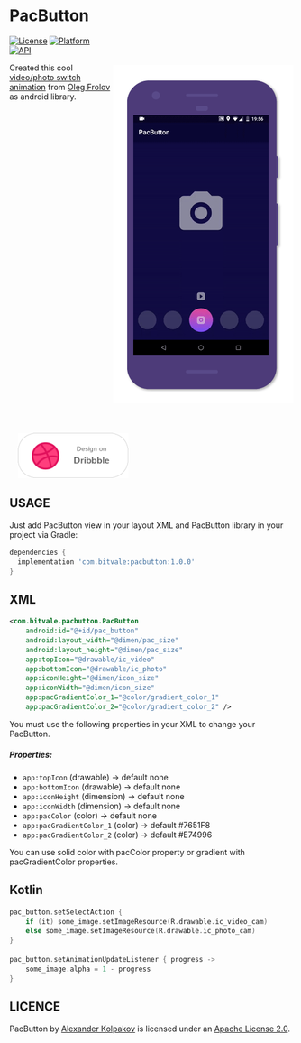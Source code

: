 # PacButton

<img src="/art/preview.gif" alt="sample" title="sample" width="320" height="600" align="right" vspace="52" />

[![License](https://img.shields.io/badge/License-Apache%202.0-blue.svg)](https://opensource.org/licenses/Apache-2.0)
[![Platform](https://img.shields.io/badge/platform-android-green.svg)](http://developer.android.com/index.html)
[![API](https://img.shields.io/badge/API-19%2B-brightgreen.svg?style=flat)](https://android-arsenal.com/api?level=19)

Created this cool [video/photo switch animation](https://dribbble.com/shots/5487871-Video-Photo-Switcher-Exploration) from [Oleg Frolov](https://dribbble.com/Volorf) as android library. 

<a href="https://dribbble.com/shots/5613598-Video-Photo-Switcher">
  <img alt="Design on Dribbble" src="/art/dribbble.png" width="196" height="80" hspace="15" />
</a>

USAGE
-----

Just add PacButton view in your layout XML and PacButton library in your project via Gradle:

```gradle
dependencies {
  implementation 'com.bitvale:pacbutton:1.0.0'
}
```

XML
-----

```xml
<com.bitvale.pacbutton.PacButton
    android:id="@+id/pac_button"
    android:layout_width="@dimen/pac_size"
    android:layout_height="@dimen/pac_size"
    app:topIcon="@drawable/ic_video"
    app:bottomIcon="@drawable/ic_photo"
    app:iconHeight="@dimen/icon_size"
    app:iconWidth="@dimen/icon_size"
    app:pacGradientColor_1="@color/gradient_color_1"
    app:pacGradientColor_2="@color/gradient_color_2" />
```

You must use the following properties in your XML to change your PacButton.


##### Properties:

* `app:topIcon`                     (drawable)  -> default  none
* `app:bottomIcon`                  (drawable)  -> default  none
* `app:iconHeight`                  (dimension) -> default  none
* `app:iconWidth`                   (dimension) -> default  none
* `app:pacColor`                    (color)     -> default  none
* `app:pacGradientColor_1`          (color)     -> default  #7651F8
* `app:pacGradientColor_2`          (color)     -> default  #E74996

You can use solid color with pacColor property or gradient with pacGradientColor properties.

Kotlin
-----

```kotlin
pac_button.setSelectAction {
    if (it) some_image.setImageResource(R.drawable.ic_video_cam)
    else some_image.setImageResource(R.drawable.ic_photo_cam)
}

pac_button.setAnimationUpdateListener { progress ->
    some_image.alpha = 1 - progress
}
```

LICENCE
-----

PacButton by [Alexander Kolpakov](https://play.google.com/store/apps/dev?id=7044571013168957413) is licensed under an [Apache License 2.0](http://www.apache.org/licenses/LICENSE-2.0).